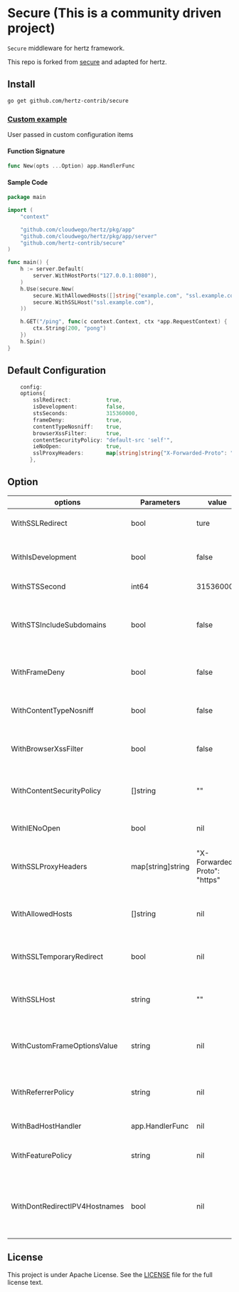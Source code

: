 # Secure (This is a community driven project)

`Secure` middleware for hertz framework.

This repo is forked from [secure](https://github.com/gin-contrib/secure) and adapted for hertz.

## Install

```bash
go get github.com/hertz-contrib/secure
```

### [Custom example](example/custom/main.go)

User passed in custom configuration items

#### Function Signature

```go
func New(opts ...Option) app.HandlerFunc
```

#### Sample Code

```go
package main

import (
	"context"

	"github.com/cloudwego/hertz/pkg/app"
	"github.com/cloudwego/hertz/pkg/app/server"
	"github.com/hertz-contrib/secure"
)

func main() {
	h := server.Default(
		server.WithHostPorts("127.0.0.1:8080"),
	)
	h.Use(secure.New(
		secure.WithAllowedHosts([]string{"example.com", "ssl.example.com"}),
		secure.WithSSLHost("ssl.example.com"),
	))

	h.GET("/ping", func(c context.Context, ctx *app.RequestContext) {
		ctx.String(200, "pong")
	})
	h.Spin()
}
```

## Default Configuration

```go
    config:
	options{
	    sslRedirect:           true,
	    isDevelopment:         false,
	    stsSeconds:            315360000,
	    frameDeny:             true,
	    contentTypeNosniff:    true,
	    browserXssFilter:      true,
	    contentSecurityPolicy: "default-src 'self'",
	    ieNoOpen:              true,
	    sslProxyHeaders:       map[string]string{"X-Forwarded-Proto": "https"},
       },
```

## Option

| options                       | Parameters        | value                        | Description                                                  |
| ----------------------------- | ----------------- | ---------------------------- | ------------------------------------------------------------ |
| WithSSLRedirect               | bool              | ture                         | If `WithSSLRedirect` is set to true, then only allow https requests |
| WithIsDevelopment             | bool              | false                        | When true, the whole security policy applied by the middleware is disabled completely. |
| WithSTSSecond                 | int64             | 315360000                    | Default is 315360000, which would NOT include the header.    |
| WithSTSIncludeSubdomains      | bool              | false                        | If `WithSTSIncludeSubdomains` is set to true, the `includeSubdomains` will be appended to the Strict-Transport-Security header. Default is false. |
| WithFrameDeny                 | bool              | false                        | If `WithFrameDeny` is set to true, adds the X-Frame-Options header with the value of `DENY`. Default is false |
| WithContentTypeNosniff        | bool              | false                        | If `WithContentTypeNosniff` is true, adds the X-Content-Type-Options header with the value `nosniff`. Default is false. |
| WithBrowserXssFilter          | bool              | false                        | If `WithBrowserXssFilter` is true, adds the X-XSS-Protection header with the value `1; mode=block`. Default is false. |
| WithContentSecurityPolicy     | []string          | ""                           | `WithContentSecurityPolicy` allows the Content-Security-Policy header value to be set with a custom value. Default is "". |
| WithIENoOpen                  | bool              | nil                          | Prevent Internet Explorer from executing downloads in your site’s context |
| WithSSLProxyHeaders           | map[string]string | "X-Forwarded-Proto": "https" | This is useful when your app is running behind a secure proxy that forwards requests to your app over http (such as on Heroku). |
| WithAllowedHosts              | []string          | nil                          | `WithAllowedHosts` is a list of fully qualified domain names that are allowed.Default is empty list, which allows any and all host names. |
| WithSSLTemporaryRedirect      | bool              | nil                          | If `WithSSLTemporaryRedirect` is true, the a 302 will be used while redirecting. Default is false (301). |
| WithSSLHost                   | string            | ""                           | `WithSSLHost` is the host name that is used to redirect http requests to https. Default is "", which indicates to use the same host. |
| WithCustomFrameOptionsValue   | string            | nil                          | `WithCustomFrameOptionsValue` allows the X-Frame-Options header value to be set with a custom value. This overrides the FrameDeny option. |
| WithReferrerPolicy            | string            | nil                          | HTTP header "Referrer-Policy" governs which referrer information, sent in the Referrer header, should be included with requests made. |
| WithBadHostHandler            | app.HandlerFunc   | nil                          | Handlers for when an error occurs (ie bad host).             |
| WithFeaturePolicy             | string            | nil                          | Feature Policy is a new header that allows a site to control which features and APIs can be used in the browser. |
| WithDontRedirectIPV4Hostnames | bool              | nil                          | If `WithDontRedirectIPV4Hostnames` is true, requests to hostnames that are IPV4 addresses aren't redirected. This is to allow load balancer health checks  to succeed. |

## License

This project is under Apache License. See the [LICENSE](LICENSE) file for the full license text.